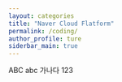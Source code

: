 ```yaml
---
layout: categories
title: "Naver Cloud Flatform"
permalink: /coding/
author_profile: ture
siderbar_main: true
---
```


ABC
abc
가나다
123